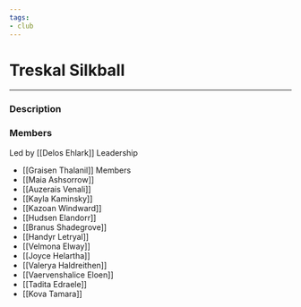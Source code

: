 ```yaml
---
tags:
- club
---
```

# Treskal Silkball
---
### Description

### Members
Led by [[Delos Ehlark]]
Leadership
- [[Graisen Thalanil]]
Members
- [[Maia Ashsorrow]]
- [[Auzerais Venali]]
- [[Kayla Kaminsky]]
- [[Kazoan Windward]]
- [[Hudsen Elandorr]]
- [[Branus Shadegrove]]
- [[Handyr Letryal]]
- [[Velmona Elway]]
- [[Joyce Helartha]]
- [[Valerya Haldreithen]]
- [[Vaervenshalice Eloen]]
- [[Tadita Edraele]]
- [[Kova Tamara]]